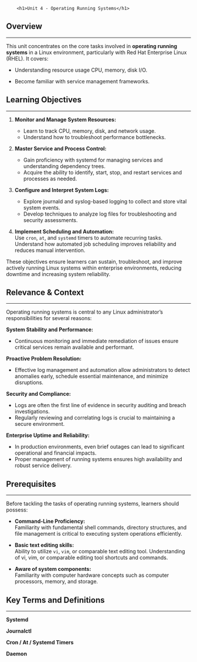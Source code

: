         <h1>Unit 4 - Operating Running Systems</h1>

## Overview

---

This unit concentrates on the core tasks involved in **operating running systems** in a Linux environment, particularly with Red Hat Enterprise Linux (RHEL). It covers:

- Understanding resource usage CPU, memory, disk I/O.

- Become familiar with service management frameworks.

## Learning Objectives

---

1. **Monitor and Manage System Resources:**

   - Learn to track CPU, memory, disk, and network usage.
   - Understand how to troubleshoot performance bottlenecks.

2. **Master Service and Process Control:**

   - Gain proficiency with systemd for managing services and understanding dependency trees.
   - Acquire the ability to identify, start, stop, and restart services and processes as needed.

3. **Configure and Interpret System Logs:**

   - Explore journald and syslog-based logging to collect and store vital system events.
   - Develop techniques to analyze log files for troubleshooting and security assessments.

4. **Implement Scheduling and Automation:**  
   Use `cron`, `at`, and `systemd` timers to automate recurring tasks.
   Understand how automated job scheduling improves reliability and reduces manual intervention.

These objectives ensure learners can sustain, troubleshoot, and improve actively running Linux systems
within enterprise environments, reducing downtime and increasing system reliability.

## Relevance & Context

---

Operating running systems is central to any Linux administrator’s responsibilities for several reasons:

**System Stability and Performance:**

- Continuous monitoring and immediate remediation of issues ensure critical services remain available and performant.

**Proactive Problem Resolution:**

- Effective log management and automation allow administrators to detect anomalies early, schedule essential maintenance, and minimize disruptions.

**Security and Compliance:**

- Logs are often the first line of evidence in security auditing and breach investigations.
- Regularly reviewing and correlating logs is crucial to maintaining a secure environment.

**Enterprise Uptime and Reliability:**

- In production environments, even brief outages can lead to significant operational and financial impacts.
- Proper management of running systems ensures high availability and robust service delivery.

## Prerequisites

---

Before tackling the tasks of operating running systems, learners should possess:

- **Command-Line Proficiency:**  
   Familiarity with fundamental shell commands, directory structures, and file management is critical to executing system operations efficiently.

- **Basic text editing skills:**  
  Ability to utilize `vi`, `vim`, or comparable text editing tool. Understanding of vi, vim, or comparable editing tool shortcuts and commands.

- **Aware of system components:**  
  Familiarity with computer hardware concepts such as computer processors, memory, and storage.

## Key Terms and Definitions

---

**Systemd**

**Journalctl**

**Cron / At / Systemd Timers**

**Daemon**
